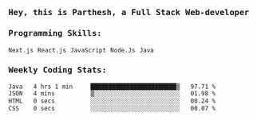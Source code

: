 <samp>
    <h3>Hey, this is Parthesh, a Full Stack Web-developer</h3>
    <h3>Programming Skills: </h3>
    <code>Next.js</code> <code>React.js</code> <code>JavaScript</code> <code>Node.Js</code> <code>Java</code>
    <h3>Weekly Coding Stats:</h3>
<!--START_SECTION:waka-->

```txt
Java   4 hrs 1 min     ████████████████████████▒   97.71 %
JSON   4 mins          ▒░░░░░░░░░░░░░░░░░░░░░░░░   01.98 %
HTML   0 secs          ░░░░░░░░░░░░░░░░░░░░░░░░░   00.24 %
CSS    0 secs          ░░░░░░░░░░░░░░░░░░░░░░░░░   00.07 %
```

<!--END_SECTION:waka-->
</samp>
